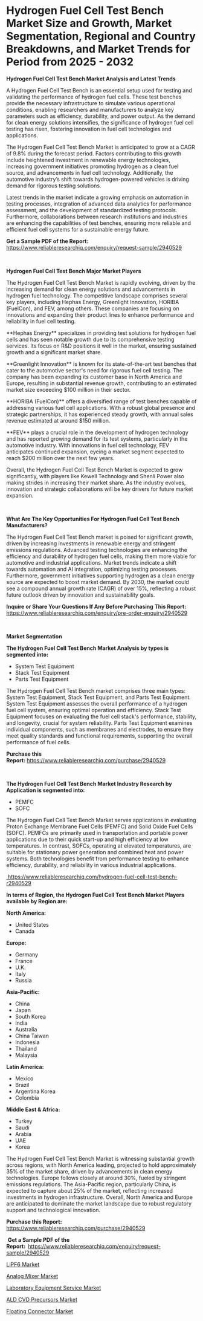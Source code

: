 <p><h1>Hydrogen Fuel Cell Test Bench Market Size and Growth, Market Segmentation, Regional and Country Breakdowns, and Market Trends for Period from 2025 -  2032</h1></p><p><strong>Hydrogen Fuel Cell Test Bench Market Analysis and Latest Trends</strong></p>
<p><p>A Hydrogen Fuel Cell Test Bench is an essential setup used for testing and validating the performance of hydrogen fuel cells. These test benches provide the necessary infrastructure to simulate various operational conditions, enabling researchers and manufacturers to analyze key parameters such as efficiency, durability, and power output. As the demand for clean energy solutions intensifies, the significance of hydrogen fuel cell testing has risen, fostering innovation in fuel cell technologies and applications.</p><p>The Hydrogen Fuel Cell Test Bench Market is anticipated to grow at a CAGR of 9.8% during the forecast period. Factors contributing to this growth include heightened investment in renewable energy technologies, increasing government initiatives promoting hydrogen as a clean fuel source, and advancements in fuel cell technology. Additionally, the automotive industry’s shift towards hydrogen-powered vehicles is driving demand for rigorous testing solutions.</p><p>Latest trends in the market indicate a growing emphasis on automation in testing processes, integration of advanced data analytics for performance assessment, and the development of standardized testing protocols. Furthermore, collaborations between research institutions and industries are enhancing the capabilities of test benches, ensuring more reliable and efficient fuel cell systems for a sustainable energy future.</p></p>
<p><strong>Get a Sample PDF of the Report:&nbsp;</strong> <a href="https://www.reliableresearchiq.com/enquiry/request-sample/2940529?utm_campaign=1087&utm_medium=2&utm_source=Github&utm_content=ia&utm_term=15032025&utm_id=hydrogen-fuel-cell-test-bench">https://www.reliableresearchiq.com/enquiry/request-sample/2940529</a></p>
<p>&nbsp;</p>
<p><strong>Hydrogen Fuel Cell Test Bench Major Market Players</strong></p>
<p><p>The Hydrogen Fuel Cell Test Bench Market is rapidly evolving, driven by the increasing demand for clean energy solutions and advancements in hydrogen fuel technology. The competitive landscape comprises several key players, including Hephas Energy, Greenlight Innovation, HORIBA (FuelCon), and FEV, among others. These companies are focusing on innovations and expanding their product lines to enhance performance and reliability in fuel cell testing.</p><p>**Hephas Energy** specializes in providing test solutions for hydrogen fuel cells and has seen notable growth due to its comprehensive testing services. Its focus on R&D positions it well in the market, ensuring sustained growth and a significant market share.</p><p>**Greenlight Innovation** is known for its state-of-the-art test benches that cater to the automotive sector's need for rigorous fuel cell testing. The company has been expanding its customer base in North America and Europe, resulting in substantial revenue growth, contributing to an estimated market size exceeding $100 million in their sector.</p><p>**HORIBA (FuelCon)** offers a diversified range of test benches capable of addressing various fuel cell applications. With a robust global presence and strategic partnerships, it has experienced steady growth, with annual sales revenue estimated at around $150 million.</p><p>**FEV** plays a crucial role in the development of hydrogen technology and has reported growing demand for its test systems, particularly in the automotive industry. With innovations in fuel cell technology, FEV anticipates continued expansion, eyeing a market segment expected to reach $200 million over the next few years.</p><p>Overall, the Hydrogen Fuel Cell Test Bench Market is expected to grow significantly, with players like Kewell Technology and Shenli Power also making strides in increasing their market share. As the industry evolves, innovation and strategic collaborations will be key drivers for future market expansion.</p></p>
<p>&nbsp;</p>
<p><strong>What Are The Key Opportunities For Hydrogen Fuel Cell Test Bench Manufacturers?</strong></p>
<p><p>The Hydrogen Fuel Cell Test Bench market is poised for significant growth, driven by increasing investments in renewable energy and stringent emissions regulations. Advanced testing technologies are enhancing the efficiency and durability of hydrogen fuel cells, making them more viable for automotive and industrial applications. Market trends indicate a shift towards automation and AI integration, optimizing testing processes. Furthermore, government initiatives supporting hydrogen as a clean energy source are expected to boost market demand. By 2030, the market could see a compound annual growth rate (CAGR) of over 15%, reflecting a robust future outlook driven by innovation and sustainability goals.</p></p>
<p><strong>Inquire or Share Your Questions If Any Before Purchasing This Report:</strong> <a href="https://www.reliableresearchiq.com/enquiry/pre-order-enquiry/2940529?utm_campaign=1087&utm_medium=2&utm_source=Github&utm_content=ia&utm_term=15032025&utm_id=hydrogen-fuel-cell-test-bench">https://www.reliableresearchiq.com/enquiry/pre-order-enquiry/2940529</a></p>
<p>&nbsp;</p>
<p><strong>Market Segmentation</strong></p>
<p><strong>The Hydrogen Fuel Cell Test Bench Market Analysis by types is segmented into:</strong></p>
<p><ul><li>System Test Equipment</li><li>Stack Test Equipment</li><li>Parts Test Equipment</li></ul></p>
<p><p>The Hydrogen Fuel Cell Test Bench market comprises three main types: System Test Equipment, Stack Test Equipment, and Parts Test Equipment. System Test Equipment assesses the overall performance of a hydrogen fuel cell system, ensuring optimal operation and efficiency. Stack Test Equipment focuses on evaluating the fuel cell stack's performance, stability, and longevity, crucial for system reliability. Parts Test Equipment examines individual components, such as membranes and electrodes, to ensure they meet quality standards and functional requirements, supporting the overall performance of fuel cells.</p></p>
<p><strong>Purchase this Report:&nbsp;</strong><a href="https://www.reliableresearchiq.com/purchase/2940529?utm_campaign=1087&utm_medium=2&utm_source=Github&utm_content=ia&utm_term=15032025&utm_id=hydrogen-fuel-cell-test-bench">https://www.reliableresearchiq.com/purchase/2940529</a></p>
<p>&nbsp;</p>
<p><strong>The Hydrogen Fuel Cell Test Bench Market Industry Research by Application is segmented into:</strong></p>
<p><ul><li>PEMFC</li><li>SOFC</li></ul></p>
<p><p>The Hydrogen Fuel Cell Test Bench Market serves applications in evaluating Proton Exchange Membrane Fuel Cells (PEMFC) and Solid Oxide Fuel Cells (SOFC). PEMFCs are primarily used in transportation and portable power applications due to their quick start-up and high efficiency at low temperatures. In contrast, SOFCs, operating at elevated temperatures, are suitable for stationary power generation and combined heat and power systems. Both technologies benefit from performance testing to enhance efficiency, durability, and reliability in various industrial applications.</p></p>
<p><a href="https://www.reliableresearchiq.com/hydrogen-fuel-cell-test-bench-r2940529?utm_campaign=1087&utm_medium=2&utm_source=Github&utm_content=ia&utm_term=15032025&utm_id=hydrogen-fuel-cell-test-bench">&nbsp;https://www.reliableresearchiq.com/hydrogen-fuel-cell-test-bench-r2940529</a></p>
<p><strong>In terms of Region, the Hydrogen Fuel Cell Test Bench Market Players available by Region are:</strong></p>
<p>
    <p> <strong> North America: </strong>
        <ul>
            <li>United States</li>
            <li>Canada</li>
        </ul>
        </p> 
    <p> <strong> Europe: </strong>
        <ul>
            <li>Germany</li>
            <li>France</li>
            <li>U.K.</li>
            <li>Italy</li>
            <li>Russia</li>
        </ul>
        </p> 
    <p> <strong> Asia-Pacific: </strong>
        <ul>
            <li>China</li>
            <li>Japan</li>
            <li>South Korea</li>
            <li>India</li>
            <li>Australia</li>
            <li>China Taiwan</li>
            <li>Indonesia</li>
            <li>Thailand</li>
            <li>Malaysia</li>
        </ul>
        </p> 
    <p> <strong> Latin America: </strong>
        <ul>
            <li>Mexico</li>
            <li>Brazil</li>
            <li>Argentina Korea</li>
            <li>Colombia</li>
        </ul>
        </p> 
    <p> <strong> Middle East & Africa: </strong>
        <ul>
            <li>Turkey</li>
            <li>Saudi</li>
            <li>Arabia</li>
            <li>UAE</li>
            <li>Korea</li>
        </ul>
    </p>
    </p>
<p><p>The Hydrogen Fuel Cell Test Bench Market is witnessing substantial growth across regions, with North America leading, projected to hold approximately 35% of the market share, driven by advancements in clean energy technologies. Europe follows closely at around 30%, fueled by stringent emissions regulations. The Asia-Pacific region, particularly China, is expected to capture about 25% of the market, reflecting increased investments in hydrogen infrastructure. Overall, North America and Europe are anticipated to dominate the market landscape due to robust regulatory support and technological innovation.</p></p>
<p><strong>Purchase this Report: </strong><a href="https://www.reliableresearchiq.com/purchase/2940529?utm_campaign=1087&utm_medium=2&utm_source=Github&utm_content=ia&utm_term=15032025&utm_id=hydrogen-fuel-cell-test-bench">https://www.reliableresearchiq.com/purchase/2940529</a></p>
<p>&nbsp;<strong>Get a Sample PDF of the Report:&nbsp;&nbsp;</strong><a href="https://www.reliableresearchiq.com/enquiry/request-sample/2940529?utm_campaign=1087&utm_medium=2&utm_source=Github&utm_content=ia&utm_term=15032025&utm_id=hydrogen-fuel-cell-test-bench">https://www.reliableresearchiq.com/enquiry/request-sample/2940529</a></p>
<p><strong></strong></p>
<p><p><a href="https://github.com/fungkychiman/Market-Research-Report-List-1/blob/main/lipf6-market.md?utm_campaign=1087&utm_medium=2&utm_source=Github&utm_content=ia&utm_term=15032025&utm_id=hydrogen-fuel-cell-test-bench">LiPF6 Market</a></p><p><a href="https://github.com/yuukoleuda/Market-Research-Report-List-1/blob/main/analog-mixer-market.md?utm_campaign=1087&utm_medium=2&utm_source=Github&utm_content=ia&utm_term=15032025&utm_id=hydrogen-fuel-cell-test-bench">Analog Mixer Market</a></p><p><a href="https://github.com/marteyfito9/Market-Research-Report-List-1/blob/main/laboratory-equipment-service-market.md?utm_campaign=1087&utm_medium=2&utm_source=Github&utm_content=ia&utm_term=15032025&utm_id=hydrogen-fuel-cell-test-bench">Laboratory Equipment Service Market</a></p><p><a href="https://github.com/olesjaquah/Market-Research-Report-List-1/blob/main/ald-cvd-precursors-market.md?utm_campaign=1087&utm_medium=2&utm_source=Github&utm_content=ia&utm_term=15032025&utm_id=hydrogen-fuel-cell-test-bench">ALD CVD Precursors Market</a></p><p><a href="https://github.com/kitsossadien/Market-Research-Report-List-1/blob/main/floating-connector-market.md?utm_campaign=1087&utm_medium=2&utm_source=Github&utm_content=ia&utm_term=15032025&utm_id=hydrogen-fuel-cell-test-bench">Floating Connector Market</a></p></p>